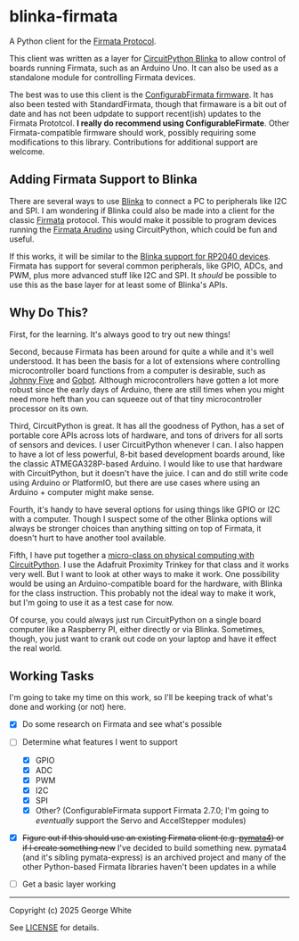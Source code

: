 # blinka-firmata

A Python client for the [Firmata Protocol](https://github.com/firmata/protocol/).

This client was written as a layer for [CircuitPython Blinka](https://circuitpython.org/blinka) to allow control of boards running Firmata, such as an Arduino Uno. It can also be used as a standalone module for controlling Firmata devices.

The best was to use this client is the [ConfigurabFirmata firmware](https://github.com/firmata/ConfigurableFirmata). It has also been tested with StandardFirmata, though that firmaware is a bit out of date and has not been udpdate to support recent(ish) updates to the Firmata Prototcol. **I really do recommend using ConfigurableFirmate**. Other Firmata-compatible firmware should work, possibly requiring some modifications to this library. Contributions for additional support are welcome.

## Adding Firmata Support to Blinka

There are several ways to use [Blinka](https://gist.github.com/stonehippo/2393ad06fb1d9524b22568f7110cf0ce) to connect a PC to peripherals like I2C and SPI. I am wondering if Blinka could also be made into a client for the classic [Firmata](https://github.com/firmata/protocol) protocol. This would make it possible to program devices running the [Firmata Arudino](https://github.com/firmata/arduino) using CircuitPython, which could be fun and useful.

If this works, it will be similar to the [Blinka support for RP2040 devices](https://learn.adafruit.com/circuitpython-libraries-on-any-computer-with-raspberry-pi-pico). Firmata has support for several common peripherals, like GPIO, ADCs, and PWM, plus more advanced stuff like I2C and SPI. It *should* be possible to use this as the base layer for at least some of Blinka's APIs.

## Why Do This?

First, for the learning. It's always good to try out new things!

Second, because Firmata has been around for quite a while and it's well understood. It has been the basis for a lot of extensions where controlling microcontroller board functions from a computer is desirable, such as [Johnny Five](https://johnny-five.io/) and [Gobot](https://gobot.io/). Although microcontrollers have gotten a lot more robust since the early days of Arduino, there are still times when you might need more heft than you can squeeze out of that tiny microcontroller processor on its own.

Third, CircuitPython is great. It has all the goodness of Python, has a set of portable core APIs across lots of hardware, and tons of drivers for all sorts of sensors and devices. I user CircuitPython whenever I can. I also happen to have a lot of less powerful, 8-bit based development boards around, like the classic ATMEGA328P-based Arduino. I would like to use that hardware with CircuitPython, but it doesn't have the juice. I can and do still write code using Arduino or PlatformIO, but there are use cases where using an Arduino + computer might make sense.

Fourth, it's handy to have several options for using things like GPIO or I2C with a computer. Though I suspect some of the other Blinka options will always be stronger choices than anything sitting on top of Firmata, it doesn't hurt to have another tool available.

Fifth, I have put together a [micro-class on physical computing with CircuitPython](https://github.com/stonehippo/microclass_physical_computing/). I use the Adafruit Proximity Trinkey for that class and it works very well. But I want to look at other ways to make it work. One possibility would be using an Arduino-compatible board for the hardware, with Blinka for the class instruction. This probably not the ideal way to make it work, but I'm going to use it as a test case for now. 

Of course, you could always just run CircuitPython on a single board computer like a Raspberry PI, either directly or via Blinka. Sometimes, though, you just want to crank out code on your laptop and have it effect the real world.

## Working Tasks

I'm going to take my time on this work, so I'll be keeping track of what's done and working (or not) here.

- [x] Do some research on Firmata and see what's possible
- [ ] Determine what features I went to support
  - [x] GPIO
  - [x] ADC
  - [x] PWM
  - [x] I2C
  - [x] SPI
  - [x] Other? (ConfigurableFirmata support Firmata 2.7.0; I'm going to *eventually* support the Servo and AccelStepper modules)
- [x] ~~Figure out if this should use an existing Firmata client (e.g. [pymata4](https://github.com/MrYsLab/pymata4)) or if I create something new~~ I've decided to build something new. pymata4 (and it's sibling pymata-express) is an archived project and many of the other Python-based Firmata libraries haven't been updates in a while
- [ ] Get a basic layer working


-----

Copyright (c) 2025 George White

See [LICENSE](./LICENSE) for details.
